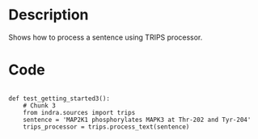 # Description
Shows how to process a sentence using TRIPS processor.

# Code
```

def test_getting_started3():
    # Chunk 3
    from indra.sources import trips
    sentence = 'MAP2K1 phosphorylates MAPK3 at Thr-202 and Tyr-204'
    trips_processor = trips.process_text(sentence)

```
